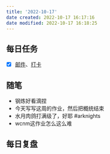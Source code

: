 ```yaml
---
title: '2022-10-17'
date created: 2022-10-17 16:17:16
date modified: 2022-10-17 16:18:25
---
```


## 每日任务

- [x] [邮件](https://email.ustc.edu.cn/coremail/)、[打卡](https://weixine.ustc.edu.cn/2020/login)

## 随笔

- 钢炼好看滴捏
- 今天写写这周的作业，然后把概统结束
- 水月肉鸽打满级了，好耶 #arknights 
- wcnm这作业怎么这么难

## 每日复盘

